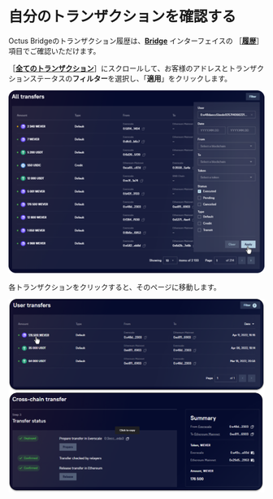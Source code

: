 # 自分のトランザクションを確認する

Octus Bridgeのトランザクション履歴は、[**Bridge**](../../../) インターフェイスの ［[**履歴**](../../../history/)］項目でご確認いただけます。

［[**全てのトランザクション**](../../../history/interface/all-transfers.md)］にスクロールして、お客様のアドレスとトランザクションステータスの**フィルター**を選択し、「**適用**」をクリックします。

![](<../../../../.gitbook/assets/image (10).png>)

各トランザクションをクリックすると、そのページに移動します。

![](<../../../../.gitbook/assets/image (16).png>)
